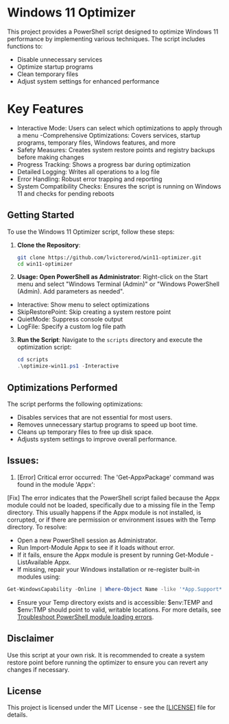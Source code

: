# Windows 11 Optimizer

This project provides a PowerShell script designed to optimize Windows 11 performance by implementing various techniques. The script includes functions to:

- Disable unnecessary services
- Optimize startup programs
- Clean temporary files
- Adjust system settings for enhanced performance

# Key Features
- Interactive Mode: Users can select which optimizations to apply through a menu
-Comprehensive Optimizations: Covers services, startup programs, temporary files, Windows features, and more
- Safety Measures: Creates system restore points and registry backups before making changes
- Progress Tracking: Shows a progress bar during optimization
- Detailed Logging: Writes all operations to a log file
- Error Handling: Robust error trapping and reporting
- System Compatibility Checks: Ensures the script is running on Windows 11 and checks for pending reboots

## Getting Started

To use the Windows 11 Optimizer script, follow these steps:

1. **Clone the Repository**:
   ```bash
   git clone https://github.com/lvictorerod/win11-optimizer.git
   cd win11-optimizer
   ```

2. **Usage: Open PowerShell as Administrator**:
   Right-click on the Start menu and select "Windows Terminal (Admin)" or "Windows PowerShell (Admin). Add parameters as needed".

- Interactive: Show menu to select optimizations
- SkipRestorePoint: Skip creating a system restore point
- QuietMode: Suppress console output
- LogFile: Specify a custom log file path

3. **Run the Script**:
   Navigate to the `scripts` directory and execute the optimization script:
   ```powershell
   cd scripts
   .\optimize-win11.ps1 -Interactive
   ```

## Optimizations Performed

The script performs the following optimizations:

- Disables services that are not essential for most users.
- Removes unnecessary startup programs to speed up boot time.
- Cleans up temporary files to free up disk space.
- Adjusts system settings to improve overall performance.

## Issues:
1. [Error] Critical error occurred: The 'Get-AppxPackage' command was found in the module 'Appx': 

[Fix] The error indicates that the PowerShell script failed because the Appx module could not be loaded, specifically due to a missing file in the Temp directory.
This usually happens if the Appx module is not installed, is corrupted, or if there are permission or environment issues with the Temp directory.
To resolve:
- Open a new PowerShell session as Administrator.
- Run Import-Module Appx to see if it loads without error.
- If it fails, ensure the Appx module is present by running Get-Module -ListAvailable Appx.
- If missing, repair your Windows installation or re-register built-in modules using:

```powershell
Get-WindowsCapability -Online | Where-Object Name -like '*App.Support*' | Add-WindowsCapability -Online
```
- Ensure your Temp directory exists and is accessible: $env:TEMP and $env:TMP should point to valid, writable locations.
For more details, see [Troubleshoot PowerShell module loading errors](https://learn.microsoft.com/powershell/scripting/troubleshooting/module-not-loading?view=powershell-7.4).

## Disclaimer

Use this script at your own risk. It is recommended to create a system restore point before running the optimizer to ensure you can revert any changes if necessary.

## License

This project is licensed under the MIT License - see the [[LICENSE](LICENSE)] file for details.
